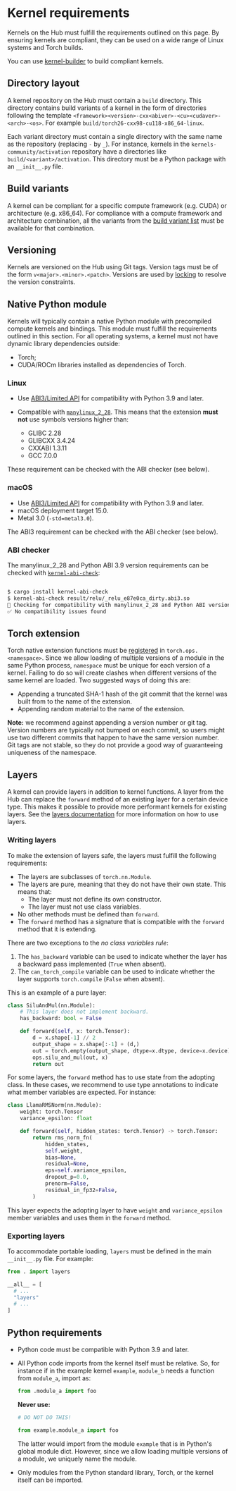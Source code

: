 # Kernel requirements

Kernels on the Hub must fulfill the requirements outlined on this page. By
ensuring kernels are compliant, they can be used on a wide range of Linux
systems and Torch builds.

You can use [kernel-builder](https://github.com/huggingface/kernel-builder/)
to build compliant kernels.

## Directory layout

A kernel repository on the Hub must contain a `build` directory. This
directory contains build variants of a kernel in the form of directories
following the template
`<framework><version>-cxx<abiver>-<cu><cudaver>-<arch>-<os>`.
For example `build/torch26-cxx98-cu118-x86_64-linux`.

Each variant directory must contain a single directory with the same name
as the repository (replacing `-` by `_`). For instance, kernels in the
`kernels-community/activation` repository have a directories like
`build/<variant>/activation`. This directory
must be a Python package with an `__init__.py` file.

## Build variants

A kernel can be compliant for a specific compute framework (e.g. CUDA) or
architecture (e.g. x86_64). For compliance with a compute framework and
architecture combination, all the variants from the [build variant list](https://github.com/huggingface/kernel-builder/blob/main/docs/build-variants.md)
must be available for that combination.

## Versioning

Kernels are versioned on the Hub using Git tags. Version tags must be of
the form `v<major>.<minor>.<patch>`. Versions are used by [locking](./locking.md)
to resolve the version constraints.

## Native Python module

Kernels will typically contain a native Python module with precompiled
compute kernels and bindings. This module must fulfill the requirements
outlined in this section. For all operating systems, a kernel must not
have dynamic library dependencies outside:

- Torch;
- CUDA/ROCm libraries installed as dependencies of Torch.

### Linux

- Use [ABI3/Limited API](https://docs.python.org/3/c-api/stable.html#stable-application-binary-interface)
  for compatibility with Python 3.9 and later.
- Compatible with [`manylinux_2_28`](https://github.com/pypa/manylinux?tab=readme-ov-file#manylinux_2_28-almalinux-8-based).
  This means that the extension **must not** use symbols versions higher than:

  - GLIBC 2.28
  - GLIBCXX 3.4.24
  - CXXABI 1.3.11
  - GCC 7.0.0

These requirement can be checked with the ABI checker (see below).

### macOS

- Use [ABI3/Limited API](https://docs.python.org/3/c-api/stable.html#stable-application-binary-interface)
  for compatibility with Python 3.9 and later.
- macOS deployment target 15.0.
- Metal 3.0 (`-std=metal3.0`).

The ABI3 requirement can be checked with the ABI checker (see below).

### ABI checker

The manylinux_2_28 and Python ABI 3.9 version requirements can be checked with
[`kernel-abi-check`](https://crates.io/crates/kernel-abi-check):

```bash

$ cargo install kernel-abi-check
$ kernel-abi-check result/relu/_relu_e87e0ca_dirty.abi3.so
🐍 Checking for compatibility with manylinux_2_28 and Python ABI version 3.9
✅ No compatibility issues found
```

## Torch extension

Torch native extension functions must be [registered](https://pytorch.org/tutorials/advanced/cpp_custom_ops.html#cpp-custom-ops-tutorial)
in `torch.ops.<namespace>`. Since we allow loading of multiple versions of
a module in the same Python process, `namespace` must be unique for each
version of a kernel. Failing to do so will create clashes when different
versions of the same kernel are loaded. Two suggested ways of doing this
are:

- Appending a truncated SHA-1 hash of the git commit that the kernel was
  built from to the name of the extension.
- Appending random material to the name of the extension.

**Note:** we recommend against appending a version number or git tag.
Version numbers are typically not bumped on each commit, so users
might use two different commits that happen to have the same version
number. Git tags are not stable, so they do not provide a good way
of guaranteeing uniqueness of the namespace.

## Layers

A kernel can provide layers in addition to kernel functions. A layer from
the Hub can replace the `forward` method of an existing layer for a certain
device type. This makes it possible to provide more performant kernels for
existing layers. See the [layers documentation](layers.md) for more information
on how to use layers.

### Writing layers

To make the extension of layers safe, the layers must fulfill the following
requirements:

- The layers are subclasses of `torch.nn.Module`.
- The layers are pure, meaning that they do not have their own state. This
  means that:
  - The layer must not define its own constructor.
  - The layer must not use class variables.
- No other methods must be defined than `forward`.
- The `forward` method has a signature that is compatible with the
  `forward` method that it is extending.

There are two exceptions to the _no class variables rule_:

1. The `has_backward` variable can be used to indicate whether the layer has
   a backward pass implemented (`True` when absent).
2. The `can_torch_compile` variable can be used to indicate whether the layer
   supports `torch.compile` (`False` when absent).

This is an example of a pure layer:

```python
class SiluAndMul(nn.Module):
    # This layer does not implement backward.
    has_backward: bool = False

    def forward(self, x: torch.Tensor):
        d = x.shape[-1] // 2
        output_shape = x.shape[:-1] + (d,)
        out = torch.empty(output_shape, dtype=x.dtype, device=x.device)
        ops.silu_and_mul(out, x)
        return out
```

For some layers, the `forward` method has to use state from the adopting class.
In these cases, we recommend to use type annotations to indicate what member
variables are expected. For instance:

```python
class LlamaRMSNorm(nn.Module):
    weight: torch.Tensor
    variance_epsilon: float

    def forward(self, hidden_states: torch.Tensor) -> torch.Tensor:
        return rms_norm_fn(
            hidden_states,
            self.weight,
            bias=None,
            residual=None,
            eps=self.variance_epsilon,
            dropout_p=0.0,
            prenorm=False,
            residual_in_fp32=False,
        )
```

This layer expects the adopting layer to have `weight` and `variance_epsilon`
member variables and uses them in the `forward` method.

### Exporting layers

To accommodate portable loading, `layers` must be defined in the main
`__init__.py` file. For example:

```python
from . import layers

__all__ = [
  # ...
  "layers"
  # ...
]
```

## Python requirements

- Python code must be compatible with Python 3.9 and later.
- All Python code imports from the kernel itself must be relative. So,
  for instance if in the example kernel `example`,
  `module_b` needs a function from `module_a`, import as:

  ```python
  from .module_a import foo
  ```

  **Never use:**

  ```python
  # DO NOT DO THIS!

  from example.module_a import foo
  ```

  The latter would import from the module `example` that is in Python's
  global module dict. However, since we allow loading multiple versions
  of a module, we uniquely name the module.

- Only modules from the Python standard library, Torch, or the kernel itself
  can be imported.
